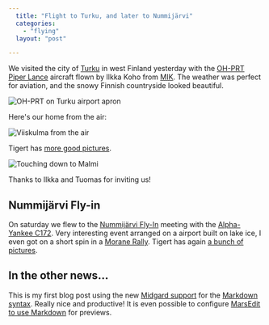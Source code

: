 ```yaml
---
  title: "Flight to Turku, and later to Nummijärvi"
  categories: 
    - "flying"
  layout: "post"

---
```

We visited the city of [Turku][1] in west Finland yesterday with the [OH-PRT][2] [Piper Lance][3] aircraft flown by Ilkka Koho from [MIK][4]. The weather was perfect for aviation, and the snowy Finnish countryside looked beautiful.

![OH-PRT on Turku airport apron][5]

Here's our home from the air:

![Viiskulma from the air][6]

Tigert has [more good pictures][7].

![Touching down to Malmi][8]

Thanks to Ilkka and Tuomas for inviting us!

## Nummijärvi Fly-in

On saturday we flew to the [Nummijärvi Fly-In][12] meeting with the [Alpha-Yankee C172][13]. Very interesting event arranged on a airport built on lake ice, I even got on a short spin in a [Morane Rally][14]. Tigert has again [a bunch of pictures][15].

## In the other news...

This is my first blog post using the new [Midgard support][9] for the [Markdown syntax][10]. Really nice and productive! It is even possible to configure [MarsEdit to use Markdown][11] for previews.

[1]: http://bergie.iki.fi/archive/locations/finland-turku-2005-03-10.html
[2]: http://www.nikkemedia.fi/esmo/aircrafts-of-members/OH-PRT/oh-prt.htm
[3]: http://www.dillonsaviation.com/aircraft/piperlance.htm
[4]: http://www.mik.fi/
[5]: http://bergie.iki.fi/midcom-serveattachmentguid-b91898e96e9f3f01468ea8e31c0f2998/oh-prt-eftu.jpg
[6]: http://bergie.iki.fi/midcom-serveattachmentguid-51a6365e17f698813e2648a7fe21652d/home_from_air.jpg
[7]: http://gallery.tigert.com/gallery/lance-eftu-200503
[8]: http://bergie.iki.fi/midcom-serveattachmentguid-97aa0b0f0ed2c3b008d7d85c8d489037/efhf_touchdown.jpg
[9]: http://bergie.iki.fi/blog/markdown-support-for-midgard.html
[10]: http://daringfireball.net/projects/markdown/
[11]: http://ranchero.com/marsedit/changenotes/1.0b8.php
[12]: http://www.netikka.net/air.pilot/nummijarvi/
[13]: http://www.finnairflyingclub.com/flk/cay.htm
[14]: http://gallery.tigert.com/gallery/nummijarvi05/acd
[15]: http://gallery.tigert.com/gallery/nummijarvi05